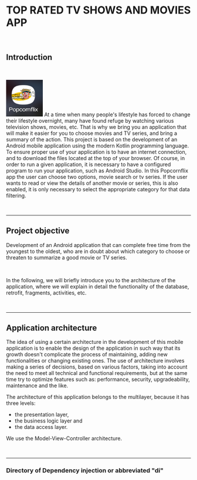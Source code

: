 # TOP RATED TV SHOWS AND MOVIES APP
<br>

## Introduction
<br>
<p><img src="https://github.com/berina-spirjan1/Tv-shows-app/blob/main/images/image1.jpg" alt="Image of application icon" width="100" height="100"  ALIGN=”left” > At a time when many people's lifestyle has forced to change their lifestyle overnight, many have found refuge by watching various television shows, movies, etc. That is why we bring you an application that will make it easier for you to choose movies and TV series, and bring a summary of the action. This project is based on the development of an Android mobile application using the modern Kotlin programming language. To ensure proper use of your application is to have an internet connection, and to download the files located at the top of your browser. Of course, in order to run a given application, it is necessary to have a configured program to run your application, such as Android Studio.
In this Popcornflix app the user can choose two options, movie search or tv series. If the user wants to read or view the details of another movie or series, this is also enabled, it is only necessary to select the appropriate category for that data filtering.</p>
 <br><hr>

## Project objective
<p>Development of an Android application that can complete free time from the youngest to the oldest, who are in doubt about which category to choose or threaten to summarize a good movie or TV series.</p>
<br>
<p>In the following, we will briefly introduce you to the architecture of the application, where we will explain in detail the functionality of the database, retrofit, fragments, activities, etc.</p>
<br><hr>

## Application architecture

<p>The idea of using a certain architecture in the development of this mobile application is to enable the design of the application in such way that its growth doesn't complicate the process of maintaining, adding new functionalities or changing existing ones. The use of architecture involves making a series of decisions, based on various factors, taking into account the need to meet all technical and functional requirements, but at the same time try to optimize features such as: performance, security, upgradeability, maintenance and the like.</p>

<p>The architecture of this application belongs to the multilayer, because it has three levels: <ul>
 <li>the presentation layer,</li><li> the business logic layer and</li> <li>the data access layer.</li></ul> We use the Model-View-Controller architecture.</p>
 <br><hr>
 
 ### Directory of Dependency injection or abbreviated "di"
  
